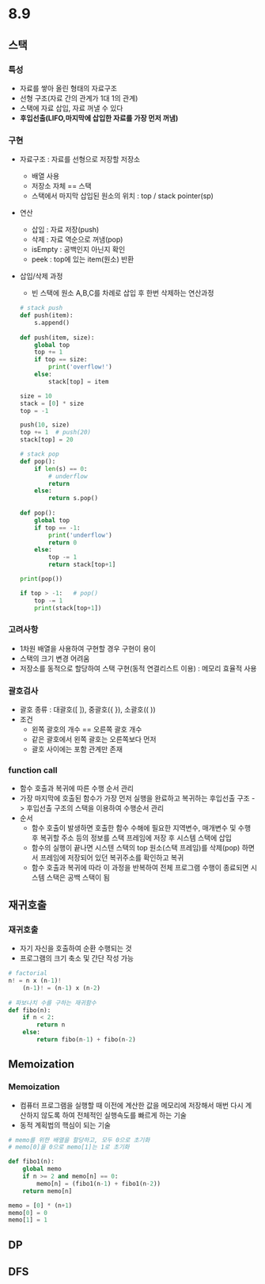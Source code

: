 # 8.9

## 스택

### 특성

- 자료를 쌓아 올린 형태의 자료구조
- 선형 구조(자료 간의 관계가 1대 1의 관계)
- 스택에 자료 삽입, 자료 꺼낼 수 있다
- **후입선출(LIFO,마지막에 삽입한 자료를 가장 먼저 꺼냄)**



### 구현

- 자료구조 : 자료를 선형으로 저장할 저장소
  - 배열 사용
  - 저장소 자체 == 스택
  - 스택에서 마지막 삽입된 원소의 위치 : top / stack pointer(sp)
- 연산
  - 삽입 : 자료 저장(push)
  - 삭제 : 자료 역순으로 꺼냄(pop)
  - isEmpty : 공백인지 아닌지 확인
  - peek : top에 있는 item(원소) 반환



- 삽입/삭제 과정

  - 빈 스택에 원소 A,B,C를 차례로 삽입 후 한번 삭제하는 연산과정

  ```python
  # stack push
  def push(item):
      s.append()
      
  def push(item, size):
      global top
      top += 1
      if top == size:
          print('overflow!')
      else:
          stack[top] = item
  
  size = 10
  stack = [0] * size
  top = -1
  
  push(10, size)
  top += 1  # push(20)
  stack[top] = 20
  
  # stack pop
  def pop():
      if len(s) == 0:
          # underflow
          return
      else:
          return s.pop()
      
  def pop():
      global top
      if top == -1:
          print('underflow')
          return 0
      else:
          top -= 1
          return stack[top+1]
  
  print(pop())
  
  if top > -1:   # pop()
      top -= 1
      print(stack[top+1])
  ```



### 고려사항

- 1차원 배열을 사용하여 구현할 경우 구현이 용이
- 스택의 크기 변경 어려움
- 저장소를 동적으로 할당하여 스택 구현(동적 연결리스트 이용) : 메모리 효율적 사용



### 괄호검사

- 괄호 종류 : 대괄호([ ]), 중괄호({ }), 소괄호(( ))
- 조건 
  - 왼쪽 괄호의 개수 == 오른쪽 괄호 개수
  - 같은 괄호에서 왼쪽 괄호는 오른쪽보다 먼저
  - 괄호 사이에는 포함 관계만 존재



### function call

- 함수 호출과 복귀에 따른 수행 순서 관리
- 가장 마지막에 호출된 함수가 가장 먼저 실행을 완료하고 복귀하는 후입선출 구조 -> 후입선출 구조의 스택을 이용하여 수행순서 관리
- 순서
  - 함수 호출이 발생하면 호출한 함수 수해에 필요한 지역변수, 매개변수 및 수행 후 복귀할 주소 등의 정보를 스택 프레임에 저장 후 시스템 스택에 삽입
  - 함수의 실행이 끝나면 시스텐 스택의 top 원소(스택 프레임)를 삭제(pop) 하면서 프레임에 저장되어 있던 복귀주소를 확인하고 복귀
  - 함수 호출과 복귀에 따라 이 과정을 반복하여 전체 프로그램 수행이 종료되면 시스템 스택은 공백 스택이 됨 



## 재귀호출

### 재귀호출

- 자기 자신을 호출하여 순환 수행되는 것
- 프로그램의 크기 축소 및 간단 작성 가능

```python
# factorial
n! = n x (n-1)!
	(n-1)! = (n-1) x (n-2)
    
# 파보나치 수를 구하는 재귀함수
def fibo(n):
    if n < 2:
        return n
    else:
        return fibo(n-1) + fibo(n-2)
```



## Memoization

### Memoization

- 컴퓨터 프로그램을 실행할 때 이전에 계산한 값을 메모리에 저장해서 매번 다시 계산하지 않도록 하여 전체적인 실행속도를 빠르게 하는 기술
- 동적 계획법의 핵심이 되는 기술

```python
# memo를 위한 배열을 할당하고, 모두 0으로 초기화 
# memo[0]을 0으로 memo[1]는 1로 초기화

def fibo1(n):
    global memo
    if n >= 2 and memo[n] == 0:
        memo[n] = (fibo1(n-1) + fibo1(n-2))
    return memo[n]

memo = [0] * (n+1)
memo[0] = 0
memo[1] = 1
```



## DP

## DFS

